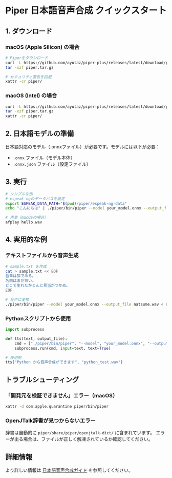 # Piper 日本語音声合成 クイックスタート

## 1. ダウンロード

### macOS (Apple Silicon) の場合
```bash
# Piperをダウンロード
curl -L https://github.com/ayutaz/piper-plus/releases/latest/download/piper_macos_aarch64.tar.gz -o piper.tar.gz
tar -xzf piper.tar.gz

# セキュリティ警告を回避
xattr -cr piper/
```

### macOS (Intel) の場合
```bash
curl -L https://github.com/ayutaz/piper-plus/releases/latest/download/piper_macos_x64.tar.gz -o piper.tar.gz
tar -xzf piper.tar.gz
xattr -cr piper/
```

## 2. 日本語モデルの準備

日本語対応のモデル（.onnxファイル）が必要です。モデルには以下が必要：
- `.onnx` ファイル（モデル本体）
- `.onnx.json` ファイル（設定ファイル）

## 3. 実行

```bash
# シンプルな例
# espeak-ngのデータパスを設定
export ESPEAK_DATA_PATH="$(pwd)/piper/espeak-ng-data"
echo "こんにちは" | ./piper/bin/piper --model your_model.onnx --output_file hello.wav

# 再生（macOSの場合）
afplay hello.wav
```

## 4. 実用的な例

### テキストファイルから音声生成
```bash
# sample.txt を作成
cat > sample.txt << EOF
吾輩は猫である。
名前はまだ無い。
どこで生れたかとんと見当がつかぬ。
EOF

# 音声に変換
./piper/bin/piper --model your_model.onnx --output_file natsume.wav < sample.txt
```

### Pythonスクリプトから使用
```python
import subprocess

def tts(text, output_file):
    cmd = ["./piper/bin/piper", "--model", "your_model.onnx", "--output_file", output_file]
    subprocess.run(cmd, input=text, text=True)

# 使用例
tts("Python から音声合成ができます", "python_test.wav")
```

## トラブルシューティング

### 「開発元を検証できません」エラー（macOS）
```bash
xattr -d com.apple.quarantine piper/bin/piper
```

### OpenJTalk辞書が見つからないエラー
辞書は自動的に `piper/share/piper/openjtalk-dict/` に含まれています。
エラーが出る場合は、ファイルが正しく解凍されているか確認してください。

## 詳細情報

より詳しい情報は [日本語音声合成ガイド](JAPANESE_USAGE.md) を参照してください。